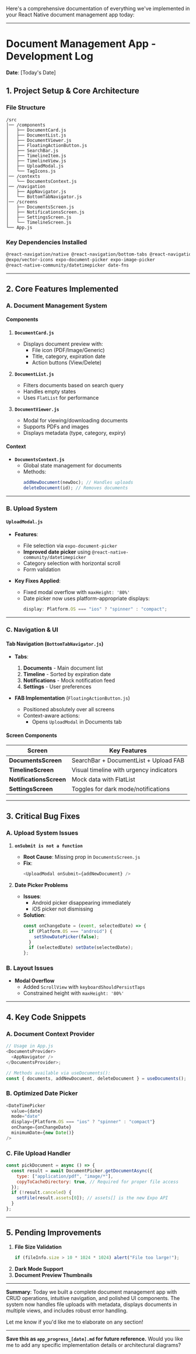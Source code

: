 Here's a comprehensive documentation of everything we've implemented in your React Native document management app today:

---

# **Document Management App - Development Log**

**Date**: [Today's Date]

## **1. Project Setup & Core Architecture**

### **File Structure**

```
/src
│── /components
│   ├── DocumentCard.js
│   ├── DocumentList.js
│   ├── DocumentViewer.js
│   ├── FloatingActionButton.js
│   ├── SearchBar.js
│   ├── TimelineItem.js
│   ├── TimelineView.js
│   ├── UploadModal.js
│   └── TagIcons.js
│── /contexts
│   └── DocumentsContext.js
│── /navigation
│   ├── AppNavigator.js
│   └── BottomTabNavigator.js
│── /screens
│   ├── DocumentsScreen.js
│   ├── NotificationsScreen.js
│   ├── SettingsScreen.js
│   └── TimelineScreen.js
└── App.js
```

### **Key Dependencies Installed**

```bash
@react-navigation/native @react-navigation/bottom-tabs @react-navigation/stack
@expo/vector-icons expo-document-picker expo-image-picker
@react-native-community/datetimepicker date-fns
```

---

## **2. Core Features Implemented**

### **A. Document Management System**

#### **Components**

1. **`DocumentCard.js`**

   - Displays document preview with:
     - File icon (PDF/Image/Generic)
     - Title, category, expiration date
     - Action buttons (View/Delete)

2. **`DocumentList.js`**

   - Filters documents based on search query
   - Handles empty states
   - Uses `FlatList` for performance

3. **`DocumentViewer.js`**
   - Modal for viewing/downloading documents
   - Supports PDFs and images
   - Displays metadata (type, category, expiry)

#### **Context**

- **`DocumentsContext.js`**
  - Global state management for documents
  - Methods:
    ```javascript
    addNewDocument(newDoc); // Handles uploads
    deleteDocument(id); // Removes documents
    ```

---

### **B. Upload System**

#### **`UploadModal.js`**

- **Features**:

  - File selection via `expo-document-picker`
  - **Improved date picker** using `@react-native-community/datetimepicker`
  - Category selection with horizontal scroll
  - Form validation

- **Key Fixes Applied**:
  - Fixed modal overflow with `maxHeight: '80%'`
  - Date picker now uses platform-appropriate displays:
    ```javascript
    display: Platform.OS === "ios" ? "spinner" : "compact";
    ```

---

### **C. Navigation & UI**

#### **Tab Navigation** (`BottomTabNavigator.js`)

- **Tabs**:

  1. **Documents** - Main document list
  2. **Timeline** - Sorted by expiration date
  3. **Notifications** - Mock notification feed
  4. **Settings** - User preferences

- **FAB Implementation** (`FloatingActionButton.js`)
  - Positioned absolutely over all screens
  - Context-aware actions:
    - Opens `UploadModal` in Documents tab

#### **Screen Components**

| Screen                  | Key Features                            |
| ----------------------- | --------------------------------------- |
| **DocumentsScreen**     | SearchBar + DocumentList + Upload FAB   |
| **TimelineScreen**      | Visual timeline with urgency indicators |
| **NotificationsScreen** | Mock data with FlatList                 |
| **SettingsScreen**      | Toggles for dark mode/notifications     |

---

## **3. Critical Bug Fixes**

### **A. Upload System Issues**

1. **`onSubmit is not a function`**

   - **Root Cause**: Missing prop in `DocumentsScreen.js`
   - **Fix**:
     ```javascript
     <UploadModal onSubmit={addNewDocument} />
     ```

2. **Date Picker Problems**
   - **Issues**:
     - Android picker disappearing immediately
     - iOS picker not dismissing
   - **Solution**:
     ```javascript
     const onChangeDate = (event, selectedDate) => {
       if (Platform.OS === "android") {
         setShowDatePicker(false);
       }
       if (selectedDate) setDate(selectedDate);
     };
     ```

### **B. Layout Issues**

- **Modal Overflow**
  - Added `ScrollView` with `keyboardShouldPersistTaps`
  - Constrained height with `maxHeight: '80%'`

---

## **4. Key Code Snippets**

### **A. Document Context Provider**

```javascript
// Usage in App.js
<DocumentsProvider>
  <AppNavigator />
</DocumentsProvider>;

// Methods available via useDocuments():
const { documents, addNewDocument, deleteDocument } = useDocuments();
```

### **B. Optimized Date Picker**

```javascript
<DateTimePicker
  value={date}
  mode="date"
  display={Platform.OS === "ios" ? "spinner" : "compact"}
  onChange={onChangeDate}
  minimumDate={new Date()}
/>
```

### **C. File Upload Handler**

```javascript
const pickDocument = async () => {
  const result = await DocumentPicker.getDocumentAsync({
    type: ["application/pdf", "image/*"],
    copyToCacheDirectory: true, // Required for proper file access
  });
  if (!result.canceled) {
    setFile(result.assets[0]); // assets[] is the new Expo API
  }
};
```

---

## **5. Pending Improvements**

1. **File Size Validation**
   ```javascript
   if (fileInfo.size > 10 * 1024 * 1024) alert("File too large!");
   ```
2. **Dark Mode Support**
3. **Document Preview Thumbnails**

---

**Summary**: Today we built a complete document management app with CRUD operations, intuitive navigation, and polished UI components. The system now handles file uploads with metadata, displays documents in multiple views, and includes robust error handling.

Let me know if you'd like me to elaborate on any section!

---

**Save this as `app_progress_[date].md` for future reference.** Would you like me to add any specific implementation details or architectural diagrams?
